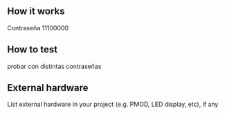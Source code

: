 <!---

This file is used to generate your project datasheet. Please fill in the information below and delete any unused
sections.

You can also include images in this folder and reference them in the markdown. Each image must be less than
512 kb in size, and the combined size of all images must be less than 1 MB.
-->

## How it works

Contraseña   11100000

## How to test

probar con distintas contraseñas

## External hardware

List external hardware in your project (e.g. PMOD, LED display, etc), if any
